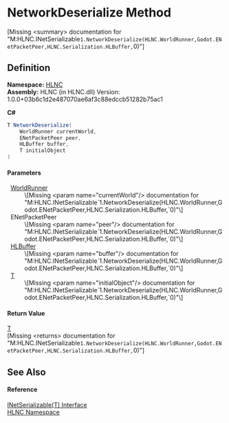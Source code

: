 # NetworkDeserialize Method


\[Missing &lt;summary&gt; documentation for "M:HLNC.INetSerializable`1.NetworkDeserialize(HLNC.WorldRunner,Godot.ENetPacketPeer,HLNC.Serialization.HLBuffer,`0)"\]



## Definition
**Namespace:** <a href="N_HLNC">HLNC</a>  
**Assembly:** HLNC (in HLNC.dll) Version: 1.0.0+03b6c1d2e487070ae6af3c88edccb51282b75ac1

**C#**
``` C#
T NetworkDeserialize(
	WorldRunner currentWorld,
	ENetPacketPeer peer,
	HLBuffer buffer,
	T initialObject
)
```



#### Parameters
<dl><dt>  <a href="T_HLNC_WorldRunner">WorldRunner</a></dt><dd>\[Missing &lt;param name="currentWorld"/&gt; documentation for "M:HLNC.INetSerializable`1.NetworkDeserialize(HLNC.WorldRunner,Godot.ENetPacketPeer,HLNC.Serialization.HLBuffer,`0)"\]</dd><dt>  ENetPacketPeer</dt><dd>\[Missing &lt;param name="peer"/&gt; documentation for "M:HLNC.INetSerializable`1.NetworkDeserialize(HLNC.WorldRunner,Godot.ENetPacketPeer,HLNC.Serialization.HLBuffer,`0)"\]</dd><dt>  <a href="T_HLNC_Serialization_HLBuffer">HLBuffer</a></dt><dd>\[Missing &lt;param name="buffer"/&gt; documentation for "M:HLNC.INetSerializable`1.NetworkDeserialize(HLNC.WorldRunner,Godot.ENetPacketPeer,HLNC.Serialization.HLBuffer,`0)"\]</dd><dt>  <a href="T_HLNC_INetSerializable_1">T</a></dt><dd>\[Missing &lt;param name="initialObject"/&gt; documentation for "M:HLNC.INetSerializable`1.NetworkDeserialize(HLNC.WorldRunner,Godot.ENetPacketPeer,HLNC.Serialization.HLBuffer,`0)"\]</dd></dl>

#### Return Value
<a href="T_HLNC_INetSerializable_1">T</a>  
\[Missing &lt;returns&gt; documentation for "M:HLNC.INetSerializable`1.NetworkDeserialize(HLNC.WorldRunner,Godot.ENetPacketPeer,HLNC.Serialization.HLBuffer,`0)"\]

## See Also


#### Reference
<a href="T_HLNC_INetSerializable_1">INetSerializable(T) Interface</a>  
<a href="N_HLNC">HLNC Namespace</a>  
